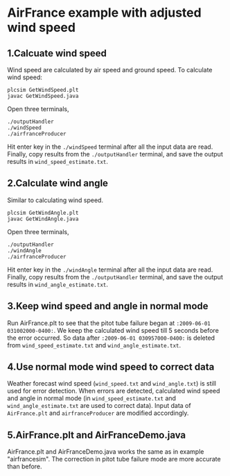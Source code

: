 AirFrance example with adjusted wind speed
==========================================

1.Calcuate wind speed
---------------------
Wind speed are calculated by air speed and ground speed.
To calculate wind speed:
~~~
plcsim GetWindSpeed.plt
javac GetWindSpeed.java
~~~

Open three terminals,
~~~
./outputHandler
./windSpeed
./airfranceProducer
~~~

Hit enter key in the `./windSpeed` terminal after all the input data are read. Finally, copy results from the `./outputHandler` terminal, and save the output results in `wind_speed_estimate.txt`.


2.Calculate wind angle
----------------------
Similar to calculating wind speed.
~~~
plcsim GetWindAngle.plt
javac GetWindAngle.java
~~~

Open three terminals,
~~~
./outputHandler
./windAngle
./airfranceProducer
~~~

Hit enter key in the `./windAngle` terminal after all the input data are read. Finally, copy results from the `./outputHandler` terminal, and save the output results in `wind_angle_estimate.txt`.


3.Keep wind speed and angle in normal mode
-------------------------------------------
Run AirFrance.plt to see that the pitot tube failure began at `:2009-06-01 031002000-0400:`. We keep the calculated wind speed till 5 seconds before the error occurred. So data after `:2009-06-01 030957000-0400:` is deleted from `wind_speed_estimate.txt` and `wind_angle_estimate.txt`.


4.Use normal mode wind speed to correct data
---------------------------------------------
Weather forecast wind speed (`wind_speed.txt` and `wind_angle.txt`) is still used for error detection. When errors are detected, calculated wind speed and angle in normal mode (in `wind_speed_estimate.txt` and `wind_angle_estimate.txt` are used to correct data). Input data of `AirFrance.plt` and `airfranceProducer` are modified accordingly.


5.AirFrance.plt and AirFranceDemo.java
---------------------------------------
AirFrance.plt and AirFranceDemo.java works the same as in example "airfrancesim". The correction in pitot tube failure mode are more accurate than before.
